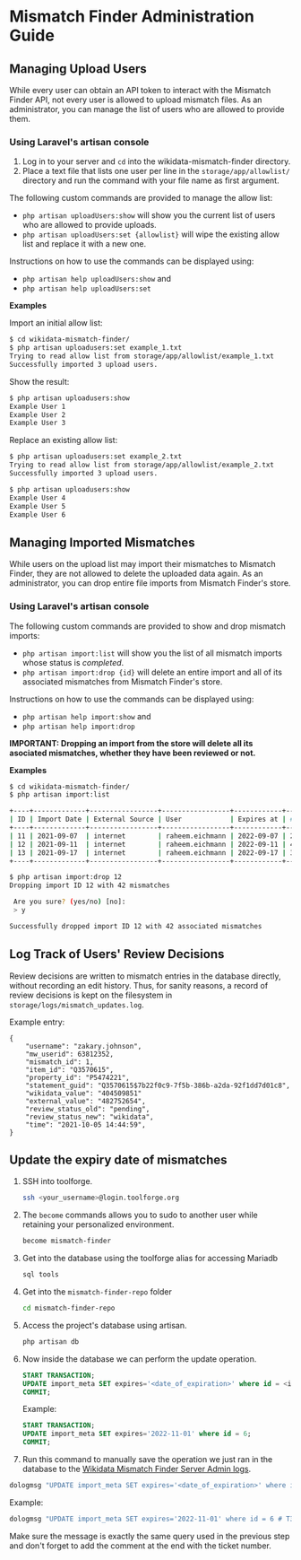 # Mismatch Finder Administration Guide

## Managing Upload Users

While every user can obtain an API token to interact with the Mismatch Finder API, not every user is allowed to upload mismatch files. As an administrator, you can manage the list of users who are allowed to provide them.

### Using Laravel's artisan console

1. Log in to your server and `cd` into the wikidata-mismatch-finder directory. 
1. Place a text file that lists one user per line in the `storage/app/allowlist/` directory and run the command with your file name as first argument.

The following custom commands are provided to manage the allow list:
 * `php artisan uploadUsers:show` will show you the current list of users who are allowed to provide uploads.
 * `php artisan uploadUsers:set {allowlist}` will wipe the existing allow list and replace it with a new one. 

Instructions on how to use the commands can be displayed using:
 * `php artisan help uploadUsers:show` and
 * `php artisan help uploadUsers:set`

**Examples**

Import an initial allow list:

```bash
$ cd wikidata-mismatch-finder/
$ php artisan uploadusers:set example_1.txt
Trying to read allow list from storage/app/allowlist/example_1.txt
Successfully imported 3 upload users.
```

Show the result:

```bash
$ php artisan uploadusers:show
Example User 1
Example User 2
Example User 3
```
Replace an existing allow list:

```bash
$ php artisan uploadusers:set example_2.txt
Trying to read allow list from storage/app/allowlist/example_2.txt
Successfully imported 3 upload users.

$ php artisan uploadusers:show
Example User 4
Example User 5
Example User 6
```

## Managing Imported Mismatches

While users on the upload list may import their mismatches to Mismatch Finder, they are not allowed to delete the uploaded data again. As an administrator, you can drop entire file imports from Mismatch Finder's store.

### Using Laravel's artisan console

The following custom commands are provided to show and drop mismatch imports:
 * `php artisan import:list` will show you the list of all mismatch imports whose status is _completed_.
 * `php artisan import:drop {id}` will delete an entire import and all of its associated mismatches from Mismatch Finder's store.

Instructions on how to use the commands can be displayed using:
 * `php artisan help import:show` and
 * `php artisan help import:drop`

 **IMPORTANT: Dropping an import from the store will delete all its asociated mismatches, whether they have been reviewed or not.**

**Examples**

```bash
$ cd wikidata-mismatch-finder/
$ php artisan import:list

+----+-------------+-----------------+-----------------+------------+-----------------+
| ID | Import Date | External Source | User            | Expires at | # of Mismatches |
+----+-------------+-----------------+-----------------+------------+-----------------+
| 11 | 2021-09-07  | internet        | raheem.eichmann | 2022-09-07 | 23              |
| 12 | 2021-09-11  | internet        | raheem.eichmann | 2022-09-11 | 42              |
| 13 | 2021-09-17  | internet        | raheem.eichmann | 2022-09-17 | 345             |
+----+-------------+-----------------+-----------------+------------+-----------------+

$ php artisan import:drop 12
Dropping import ID 12 with 42 mismatches

 Are you sure? (yes/no) [no]:
 > y

Successfully dropped import ID 12 with 42 associated mismatches
```

## Log Track of Users' Review Decisions

Review decisions are written to mismatch entries in the database directly, without recording an edit history. Thus, for sanity reasons, a record of review decisions is kept on the filesystem in `storage/logs/mismatch_updates.log`.

Example entry:
```
{
    "username": "zakary.johnson",
    "mw_userid": 63812352,
    "mismatch_id": 1,
    "item_id": "Q3570615",
    "property_id": "P5474221",
    "statement_guid": "Q3570615$7b22f0c9-7f5b-386b-a2da-92f1dd7d01c8",
    "wikidata_value": "404509851"
    "external_value": "482752654",
    "review_status_old": "pending",
    "review_status_new": "wikidata",
    "time": "2021-10-05 14:44:59",
}
```

## Update the expiry date of mismatches

1. SSH into toolforge.

    ```bash
    ssh <your_username>@login.toolforge.org
    ```

1. The `become` commands allows you to sudo to another user while retaining your personalized environment.

    ```bash
    become mismatch-finder
    ```

1. Get into the database using the toolforge alias for accessing Mariadb 
    ```bash
    sql tools
    ```

1. Get into the `mismatch-finder-repo` folder

    ```bash
    cd mismatch-finder-repo

1. Access the project's database using artisan. 

    ```bash
    php artisan db
    ```

1. Now inside the database we can perform the update operation. 

    ```sql
    START TRANSACTION;
    UPDATE import_meta SET expires='<date_of_expiration>' where id = <id_of_entry_to_update>; 
    COMMIT; 
    ```

    Example:

    ```sql
    START TRANSACTION;
    UPDATE import_meta SET expires='2022-11-01' where id = 6;
    COMMIT; 
    ```

1. Run this command to manually save the operation we just ran in the database to the [Wikidata Mismatch Finder Server Admin logs](https://sal.toolforge.org/tools.mismatch-finder).

```bash
dologmsg "UPDATE import_meta SET expires='<date_of_expiration>' where id = <id_of_entry_to_update> # <phabricator_ticket_number>"
```

Example:

```bash
dologmsg "UPDATE import_meta SET expires='2022-11-01' where id = 6 # T321586"
```

Make sure the message is exactly the same query used in the previous step and don't forget to add the comment at the end with the ticket number.
